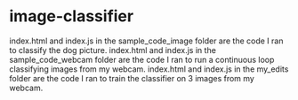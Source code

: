 # image-classifier

index.html and index.js in the sample_code_image folder are the code I ran to classify the dog picture.
index.html and index.js in the sample_code_webcam folder are the code I ran to run a continuous loop classifying images from my webcam.
index.html and index.js in the my_edits folder are the code I ran to train the classifier on 3 images from my webcam.
